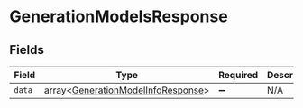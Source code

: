 # GenerationModelsResponse


## Fields

| Field                                                                                    | Type                                                                                     | Required                                                                                 | Description                                                                              |
| ---------------------------------------------------------------------------------------- | ---------------------------------------------------------------------------------------- | ---------------------------------------------------------------------------------------- | ---------------------------------------------------------------------------------------- |
| `data`                                                                                   | array<[GenerationModelInfoResponse](../../models/shared/GenerationModelInfoResponse.md)> | :heavy_minus_sign:                                                                       | N/A                                                                                      |